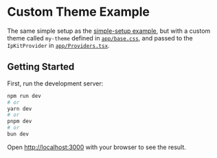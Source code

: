 # Custom Theme Example

The same simple setup as the [simple-setup example](../simple-setup/README.md), but with a custom theme called `my-theme` defined in [`app/base.css`](./app/base.css), and passed to the `IpKitProvider` in [`app/Providers.tsx`](./app/Providers.tsx).

## Getting Started

First, run the development server:

```bash
npm run dev
# or
yarn dev
# or
pnpm dev
# or
bun dev
```

Open [http://localhost:3000](http://localhost:3000) with your browser to see the result.
